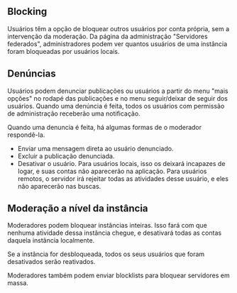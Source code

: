 ## Blocking
Usuários têm a opção de bloquear outros usuários por conta própria, sem a intervenção da moderação. Da página da administração "Servidores federados", administradores podem ver quantos usuários de uma instância foram bloqueadas por usuários locais.

## Denúncias
Usuários podem denunciar publicações ou usuários a partir do menu "mais opções" no rodapé das publicações e no menu seguir/deixar de seguir dos usuários. Quando uma denúncia é feita, todos os usuários com permissão de administração receberão uma notificação.

Quando uma denuncia é feita, há algumas formas de o moderador respondê-la.
- Enviar uma mensagem direta ao usuário denunciado.
- Excluir a publicação denunciada.
- Desativar o usuário. Para usuários locais, isso os deixará incapazes de logar, e suas contas não aparecerão na aplicação. Para usuários remotos, o servidor irá rejeitar todas as atividades desse usuário, e eles não aparecerão nas buscas.

## Moderação a nível da instância
Moderadores podem bloquear instâncias inteiras. Isso fará com que nenhuma atividade dessa instância chegue, e desativará todas as contas daquela instância localmente.

Se a instância for desbloqueada, todos os seus usuários que foram desativados serão reativados.

Moderadores também podem enviar blocklists para bloquear servidores em massa.
